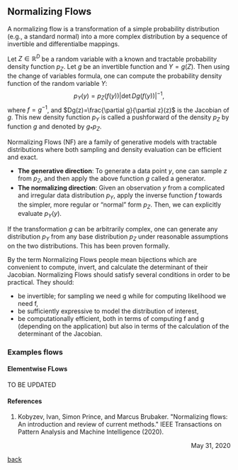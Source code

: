 ## Normalizing Flows

A normalizing flow is a transformation of a simple probability distribution (e.g., a standard normal) into a more complex distribution by a sequence of invertible and differentialbe mappings.

Let $Z\in \mathbb{R}^D$ be a random variable with a known and tractable probability density function $p_Z$. Let $g$ be an invertible function and $Y=g(Z)$. Then using the change of variables formula, one can compute the probability density function of the random variable $Y$:
$$
    p_Y(y) = p_Z(f(y))|\det Dg(f(y))|^{-1},
$$
where $f = g^{-1}$, and $Dg(z)=\frac{\partial g}{\partial z}(z)$ is the Jacobian of $g$. This new density function $p_Y$ is called a pushforward of the density $p_Z$ by function $g$ and denoted by $g_* p_Z$. 

Normalizing Flows (NF) are a family of generative models with tractable distributions where both sampling and density evaluation can be efficient and exact. 
* **The generative direction**: To generate a data point $y$, one can sample $z$ from $p_Z$, and then apply the above function $g$ called a generator.
* **The normalizing direction**: Given an observation $y$ from a complicated and irregular data distribution $p_Y$, apply the inverse function $f$ towards the simpler, more regular or “normal” form $p_Z$. Then, we can explicitly evaluate $p_Y(y)$. 

If the transformation $g$ can be arbitrarily complex, one can generate any distribution $p_Y$ from any base distribution $p_Z$ under reasonable assumptions on the two distributions. This has been proven formally.

By the term Normalizing Flows people mean bijections which are convenient to compute, invert, and calculate the determinant of their Jacobian. Normalizing Flows should satisfy several conditions in order to be practical. They should:
* be invertible; for sampling we need g while for computing likelihood we need f,
* be sufficiently expressive to model the distribution of interest,
* be computationally efficient, both in terms of computing f and g (depending on the application) but also in terms of the calculation of the determinant of the Jacobian.

### Examples flows
#### Elementwise FLows
TO BE UPDATED

#### References
1. Kobyzev, Ivan, Simon Prince, and Marcus Brubaker. "Normalizing flows: An introduction and review of current methods." IEEE Transactions on Pattern Analysis and Machine Intelligence (2020).

<div style="text-align: right"> May 31, 2020 </div>

[<u>back</u>](../../ML.md)